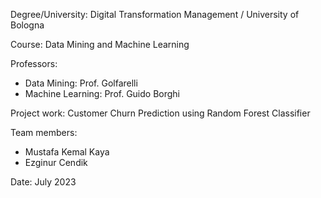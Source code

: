 Degree/University: Digital Transformation Management / University of Bologna

Course: Data Mining and Machine Learning

Professors:
- Data Mining: Prof. Golfarelli
- Machine Learning: Prof. Guido Borghi

Project work: Customer Churn Prediction using Random Forest Classifier

Team members:
- Mustafa Kemal Kaya
- Ezginur Cendik

Date: July 2023



